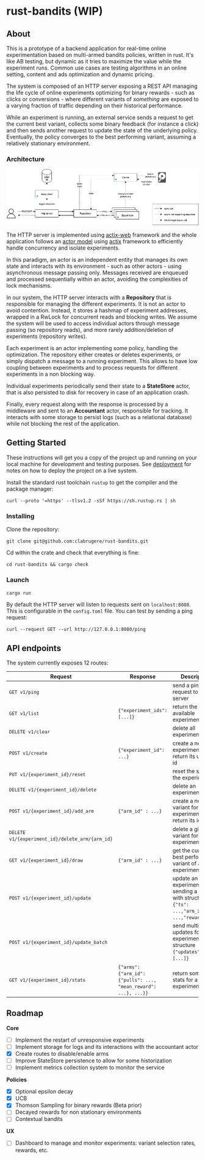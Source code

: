 # rust-bandits (WIP)

## About

This is a prototype of a backend application for real-time online experimentation based on multi-armed bandits policies, written in rust. It's like AB testing, but dynamic as it tries to maximize the value while the experiment runs. Common use cases are testing algorithms in an online setting, content and ads optimization and dynamic pricing.

The system is composed of an HTTP server exposing a REST API managing the life cycle of online experiments optimizing for binary rewards - such as clicks or conversions - where different variants of _something_ are exposed to a varying fraction of traffic depending on their historical performance.

While an experiment is running, an external service sends a request to get the current best variant, collects some binary feedback (for instance a click) and then sends another request to update the state of the underlying policy. Eventually, the policy converges to the best performing variant, assuming a relatively stationary environment.

### Architecture

![architecture](assets/architecture.png "Architecture")

The HTTP server is implemented using [actix-web](https://actix.rs/) framework and the whole application follows an [actor model](https://en.wikipedia.org/wiki/Actor_model) using [actix](https://github.com/actix/actix?tab=readme-ov-file) framework to efficiently handle concurrency and isolate experiments.

In this paradigm, an actor is an independent entity that manages its own state and interacts with its environment - such as other actors - using asynchronous message passing only. Messages received are enqueued and processed sequentially within an actor, avoiding the complexities of lock mechanisms.

In our system, the HTTP server interacts with a **Repository** that is responsible for managing the different experiments. It is not an actor to avoid contention. Instead, it stores a hashmap of experiment addresses, wrapped in a RwLock for concurrent reads and blocking writes. We assume the system will be used to access individual actors through message passing (so repository reads), and more rarely addition/deletion of experiments (repository writes).

Each experiment is an actor implementing some policy, handling the optimization. The repository either creates or deletes experiments, or simply dispatch a message to a running experiment. This allows to have low coupling between experiments and to process requests for different experiments in a non blocking way. 

Individual experiments periodically send their state to a **StateStore** actor, that is also persisted to disk for recovery in case of an application crash.

Finally, every request along with the response is processed by a middleware and sent to an **Accountant** actor, responsible for tracking. It interacts with some storage to persist logs (such as a relational database) while not blocking the rest of the application.

## Getting Started

These instructions will get you a copy of the project up and running on your local machine for development and testing purposes. See [deployment](#deployment) for notes on how to deploy the project on a live system.

Install the standard rust toolchain `rustup` to get the compiler and the package manager:

```
curl --proto '=https' --tlsv1.2 -sSf https://sh.rustup.rs | sh
```

### Installing

Clone the repository:

```
git clone git@github.com:clabrugere/rust-bandits.git
```

Cd within the crate and check that everything is fine:

```
cd rust-bandits && cargo check
```

### Launch

```
cargo run
```

By default the HTTP server will listen to requests sent on `localhost:8080`. This is configurable in the `config.toml` file. You can test by sending a ping request:

```
curl --request GET --url http://127.0.0.1:8080/ping
```

## API endpoints

The system currently exposes 12 routes:

| Request 	| Response 	| Description 	|
|---	|---	|---	|
| `GET v1/ping` 	|  	| send a ping request to the server 	|
| `GET v1/list` 	| `{"experiment_ids": [...]}` 	| return the id of all available experiments 	|
| `DELETE v1/clear` 	|  	| delete all experiments 	|
| `POST v1/create` 	| `{"experiment_id": ...}` 	| create a new experiment and return its unique id 	|
| `PUT v1/{experiment_id}/reset` 	|  	| reset the state of the experiment 	|
| `DELETE v1/{experiment_id}/delete` 	|  	| delete an experiment 	|
| `POST v1/{experiment_id}/add_arm` 	| `{"arm_id" : ...}` 	| create a new variant for a given experiment and return its id 	|
| `DELETE v1/{experiment_id}/delete_arm/{arm_id}` 	|  	| delete a given variant for a given experiment 	|
| `GET v1/{experiment_id}/draw` 	| `{"arm_id" : ...}` 	| get the current best performing variant of an experiment 	|
| `POST v1/{experiment_id}/update` 	|  	| update an experiment by sending a json with structure `{"ts": ...,"arm_id": ...,"reward":...}` 	|
| `POST v1/{experiment_id}/update_batch` 	|  	| send multiple updates for an experiment, with structure `{"updates": [...]}` 	|
| `GET v1/{experiment_id}/stats` 	| `{"arms": {"arm_id": {"pulls": ..., "mean_reward": ...}, ...}}` 	| return some basic stats for a given experiment 	|

## Roadmap

**Core**
- [ ] Implement the restart of unresponsive experiments
- [ ] Implement storage for logs and its interactions with the accountant actor
- [x] Create routes to disable/enable arms
- [ ] Improve StateStore persistence to allow for some historization
- [ ] Implement metrics collection system to monitor the service

**Policies**
- [x] Optional epsilon decay
- [x] UCB
- [x] Thomson Sampling for binary rewards (Beta prior)
- [ ] Decayed rewards for non stationary environments
- [ ] Contextual bandits

**UX**
- [ ] Dashboard to manage and monitor experiments: variant selection rates, rewards, etc.